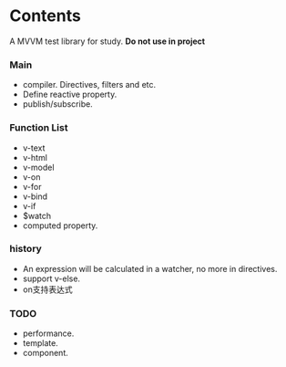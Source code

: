 # Contents
A MVVM test library for study. **Do not use in project**

### Main
+ compiler. Directives, filters and etc.
+ Define reactive property.
+ publish/subscribe.

### Function List
+ v-text
+ v-html
+ v-model
+ v-on
+ v-for
+ v-bind
+ v-if
+ $watch
+ computed property.

### history
+ An expression will be calculated in a watcher, no more in directives.
+ support v-else.
+ on支持表达式


### TODO
+ performance.
+ template.
+ component.
